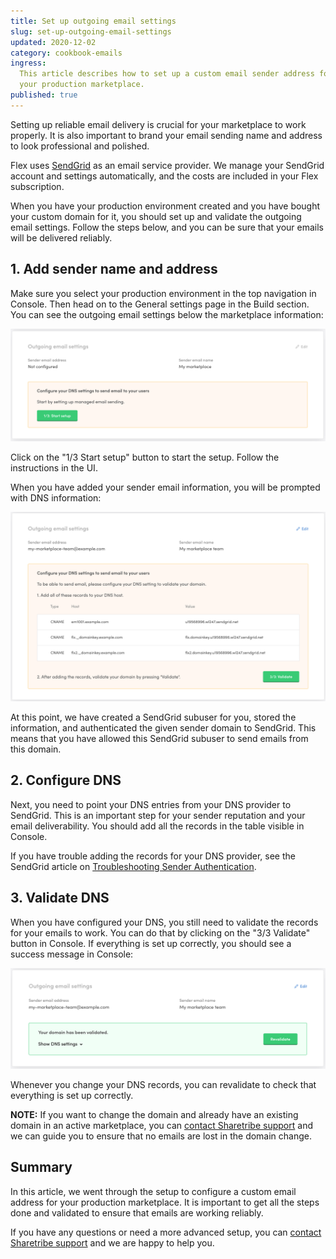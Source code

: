 ```yaml
---
title: Set up outgoing email settings
slug: set-up-outgoing-email-settings
updated: 2020-12-02
category: cookbook-emails
ingress:
  This article describes how to set up a custom email sender address for
  your production marketplace.
published: true
---
```


Setting up reliable email delivery is crucial for your marketplace to
work properly. It is also important to brand your email sending name and
address to look professional and polished.

Flex uses [SendGrid](https://sendgrid.com/) as an email service
provider. We manage your SendGrid account and settings automatically,
and the costs are included in your Flex subscription.

When you have your production environment created and you have bought
your custom domain for it, you should set up and validate the outgoing
email settings. Follow the steps below, and you can be sure that your
emails will be delivered reliably.

## 1. Add sender name and address

Make sure you select your production environment in the top navigation
in Console. Then head on to the General settings page in the Build
section. You can see the outgoing email settings below the marketplace
information:

![Outgoing email settings 1/3](./email-settings-1of3.png)

Click on the "1/3 Start setup" button to start the setup. Follow the
instructions in the UI.

When you have added your sender email information, you will be prompted
with DNS information:

![Outgoing email settings 3/3](./email-settings-3of3.png)

At this point, we have created a SendGrid subuser for you, stored the
information, and authenticated the given sender domain to SendGrid. This
means that you have allowed this SendGrid subuser to send emails from
this domain.

## 2. Configure DNS

Next, you need to point your DNS entries from your DNS provider to
SendGrid. This is an important step for your sender reputation and your
email deliverability. You should add all the records in the table
visible in Console.

If you have trouble adding the records for your DNS provider, see the
SendGrid article on
[Troubleshooting Sender Authentication](https://sendgrid.com/docs/ui/account-and-settings/troubleshooting-sender-authentication/).

## 3. Validate DNS

When you have configured your DNS, you still need to validate the
records for your emails to work. You can do that by clicking on the "3/3
Validate" button in Console. If everything is set up correctly, you
should see a success message in Console:

![Outgoing email settings valid](./email-settings-valid.png)

Whenever you change your DNS records, you can revalidate to check that
everything is set up correctly.

**NOTE:** If you want to change the domain and already have an existing
domain in an active marketplace, you can
[contact Sharetribe support](mailto:flex-support@sharetribe.com) and we
can guide you to ensure that no emails are lost in the domain change.

## Summary

In this article, we went through the setup to configure a custom email
address for your production marketplace. It is important to get all the
steps done and validated to ensure that emails are working reliably.

If you have any questions or need a more advanced setup, you can
[contact Sharetribe support](mailto:flex-support@sharetribe.com) and we
are happy to help you.
